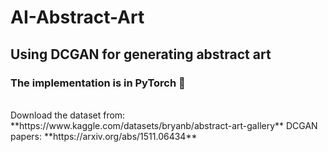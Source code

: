 # AI-Abstract-Art
## Using DCGAN for generating abstract art
### The implementation is in **PyTorch** 🚀
</br>
Download the dataset from: **https://www.kaggle.com/datasets/bryanb/abstract-art-gallery**
DCGAN papers: **https://arxiv.org/abs/1511.06434**
